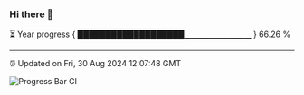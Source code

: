 ### Hi there 👋

⏳ Year progress { ███████████████████▁▁▁▁▁▁▁▁▁▁▁ } 66.26 %

---

⏰ Updated on Fri, 30 Aug 2024 12:07:48 GMT

![Progress Bar CI](https://github.com/liununu/liununu/workflows/Progress%20Bar%20CI/badge.svg)

